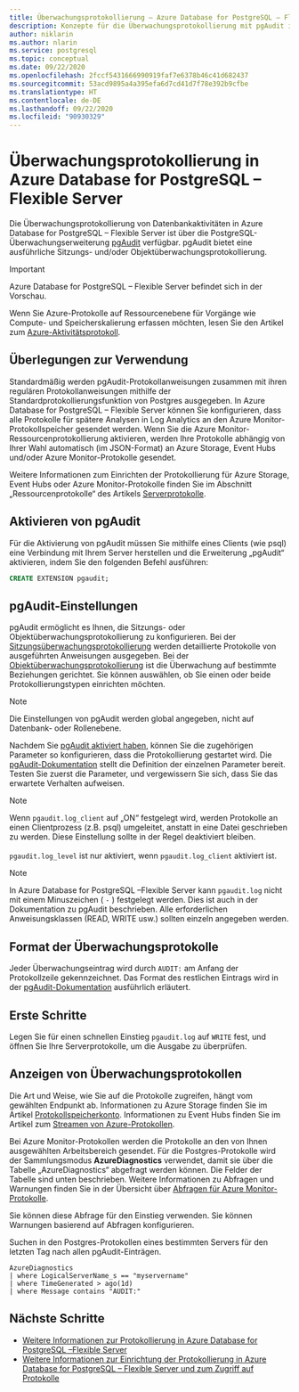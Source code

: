 ```yaml
---
title: Überwachungsprotokollierung – Azure Database for PostgreSQL – Flexible Server
description: Konzepte für die Überwachungsprotokollierung mit pgAudit in Azure Database for PostgreSQL – Flexible Server
author: niklarin
ms.author: nlarin
ms.service: postgresql
ms.topic: conceptual
ms.date: 09/22/2020
ms.openlocfilehash: 2fccf5431666990919faf7e6378b46c41d682437
ms.sourcegitcommit: 53acd9895a4a395efa6d7cd41d7f78e392b9cfbe
ms.translationtype: HT
ms.contentlocale: de-DE
ms.lasthandoff: 09/22/2020
ms.locfileid: "90930329"
---
```

# <a name="audit-logging-in-azure-database-for-postgresql---flexible-server"></a>Überwachungsprotokollierung in Azure Database for PostgreSQL – Flexible Server

Die Überwachungsprotokollierung von Datenbankaktivitäten in Azure Database for PostgreSQL – Flexible Server ist über die PostgreSQL-Überwachungserweiterung [pgAudit](https://www.pgaudit.org/) verfügbar. pgAudit bietet eine ausführliche Sitzungs- und/oder Objektüberwachungsprotokollierung.

> [!IMPORTANT]
> Azure Database for PostgreSQL – Flexible Server befindet sich in der Vorschau.

Wenn Sie Azure-Protokolle auf Ressourcenebene für Vorgänge wie Compute- und Speicherskalierung erfassen möchten, lesen Sie den Artikel zum [Azure-Aktivitätsprotokoll](../../azure-monitor/platform/platform-logs-overview.md).

## <a name="usage-considerations"></a>Überlegungen zur Verwendung
Standardmäßig werden pgAudit-Protokollanweisungen zusammen mit ihren regulären Protokollanweisungen mithilfe der Standardprotokollierungsfunktion von Postgres ausgegeben. In Azure Database for PostgreSQL – Flexible Server können Sie konfigurieren, dass alle Protokolle für spätere Analysen in Log Analytics an den Azure Monitor-Protokollspeicher gesendet werden. Wenn Sie die Azure Monitor-Ressourcenprotokollierung aktivieren, werden Ihre Protokolle abhängig von Ihrer Wahl automatisch (im JSON-Format) an Azure Storage, Event Hubs und/oder Azure Monitor-Protokolle gesendet.

Weitere Informationen zum Einrichten der Protokollierung für Azure Storage, Event Hubs oder Azure Monitor-Protokolle finden Sie im Abschnitt „Ressourcenprotokolle“ des Artikels [Serverprotokolle](concepts-logging.md).

## <a name="enabling-pgaudit"></a>Aktivieren von pgAudit

Für die Aktivierung von pgAudit müssen Sie mithilfe eines Clients (wie psql) eine Verbindung mit Ihrem Server herstellen und die Erweiterung „pgAudit“ aktivieren, indem Sie den folgenden Befehl ausführen:
```SQL
CREATE EXTENSION pgaudit;
```

## <a name="pgaudit-settings"></a>pgAudit-Einstellungen

pgAudit ermöglicht es Ihnen, die Sitzungs- oder Objektüberwachungsprotokollierung zu konfigurieren. Bei der [Sitzungsüberwachungsprotokollierung](https://github.com/pgaudit/pgaudit/blob/master/README.md#session-audit-logging) werden detaillierte Protokolle von ausgeführten Anweisungen ausgegeben. Bei der [Objektüberwachungsprotokollierung](https://github.com/pgaudit/pgaudit/blob/master/README.md#object-audit-logging) ist die Überwachung auf bestimmte Beziehungen gerichtet. Sie können auswählen, ob Sie einen oder beide Protokollierungstypen einrichten möchten. 

> [!NOTE]
> Die Einstellungen von pgAudit werden global angegeben, nicht auf Datenbank- oder Rollenebene.

Nachdem Sie [pgAudit aktiviert haben](#enabling-pgaudit), können Sie die zugehörigen Parameter so konfigurieren, dass die Protokollierung gestartet wird. Die [pgAudit-Dokumentation](https://github.com/pgaudit/pgaudit/blob/master/README.md#settings) stellt die Definition der einzelnen Parameter bereit. Testen Sie zuerst die Parameter, und vergewissern Sie sich, dass Sie das erwartete Verhalten aufweisen.

> [!NOTE]
> Wenn `pgaudit.log_client` auf „ON“ festgelegt wird, werden Protokolle an einen Clientprozess (z.B. psql) umgeleitet, anstatt in eine Datei geschrieben zu werden. Diese Einstellung sollte in der Regel deaktiviert bleiben. <br> <br>
> `pgaudit.log_level` ist nur aktiviert, wenn `pgaudit.log_client` aktiviert ist.

> [!NOTE]
> In Azure Database for PostgreSQL –Flexible Server kann `pgaudit.log` nicht mit einem Minuszeichen ( `-` ) festgelegt werden. Dies ist auch in der Dokumentation zu pgAudit beschrieben. Alle erforderlichen Anweisungsklassen (READ, WRITE usw.) sollten einzeln angegeben werden.

## <a name="audit-log-format"></a>Format der Überwachungsprotokolle
Jeder Überwachungseintrag wird durch `AUDIT:` am Anfang der Protokollzeile gekennzeichnet. Das Format des restlichen Eintrags wird in der [pgAudit-Dokumentation](https://github.com/pgaudit/pgaudit/blob/master/README.md#format) ausführlich erläutert.

## <a name="getting-started"></a>Erste Schritte
Legen Sie für einen schnellen Einstieg `pgaudit.log` auf `WRITE` fest, und öffnen Sie Ihre Serverprotokolle, um die Ausgabe zu überprüfen. 

## <a name="viewing-audit-logs"></a>Anzeigen von Überwachungsprotokollen
Die Art und Weise, wie Sie auf die Protokolle zugreifen, hängt vom gewählten Endpunkt ab. Informationen zu Azure Storage finden Sie im Artikel [Protokollspeicherkonto](../../azure-monitor/platform/resource-logs-collect-storage.md). Informationen zu Event Hubs finden Sie im Artikel zum [Streamen von Azure-Protokollen](../../azure-monitor/platform/resource-logs-stream-event-hubs.md).

Bei Azure Monitor-Protokollen werden die Protokolle an den von Ihnen ausgewählten Arbeitsbereich gesendet. Für die Postgres-Protokolle wird der Sammlungsmodus **AzureDiagnostics** verwendet, damit sie über die Tabelle „AzureDiagnostics“ abgefragt werden können. Die Felder der Tabelle sind unten beschrieben. Weitere Informationen zu Abfragen und Warnungen finden Sie in der Übersicht über [Abfragen für Azure Monitor-Protokolle](../../azure-monitor/log-query/log-query-overview.md).

Sie können diese Abfrage für den Einstieg verwenden. Sie können Warnungen basierend auf Abfragen konfigurieren.

Suchen in den Postgres-Protokollen eines bestimmten Servers für den letzten Tag nach allen pgAudit-Einträgen.
```kusto
AzureDiagnostics
| where LogicalServerName_s == "myservername"
| where TimeGenerated > ago(1d) 
| where Message contains "AUDIT:"
```

## <a name="next-steps"></a>Nächste Schritte
- [Weitere Informationen zur Protokollierung in Azure Database for PostgreSQL –Flexible Server](concepts-logging.md)
- [Weitere Informationen zur Einrichtung der Protokollierung in Azure Database for PostgreSQL – Flexible Server und zum Zugriff auf Protokolle](howto-configure-and-access-logs.md)